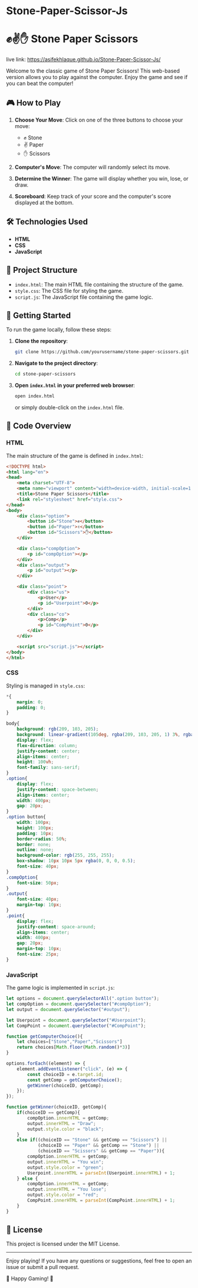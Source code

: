 # Stone-Paper-Scissor-Js

# ✊✌️✋ Stone Paper Scissors

live link: https://asifekhlaque.github.io/Stone-Paper-Scissor-Js/

Welcome to the classic game of Stone Paper Scissors! This web-based version allows you to play against the computer. Enjoy the game and see if you can beat the computer!

## 🎮 How to Play

1. **Choose Your Move**: Click on one of the three buttons to choose your move:
   - ✊ Stone
   - ✌️ Paper
   - ✋ Scissors

2. **Computer's Move**: The computer will randomly select its move.

3. **Determine the Winner**: The game will display whether you win, lose, or draw.

4. **Scoreboard**: Keep track of your score and the computer's score displayed at the bottom.

## 🛠️ Technologies Used

- **HTML**
- **CSS**
- **JavaScript**

## 📂 Project Structure

- `index.html`: The main HTML file containing the structure of the game.
- `style.css`: The CSS file for styling the game.
- `script.js`: The JavaScript file containing the game logic.

## 🚀 Getting Started

To run the game locally, follow these steps:

1. **Clone the repository**:
   ```bash
   git clone https://github.com/yourusername/stone-paper-scissors.git
   ```

2. **Navigate to the project directory**:
   ```bash
   cd stone-paper-scissors
   ```

3. **Open `index.html` in your preferred web browser**:
   ```bash
   open index.html
   ```
   or simply double-click on the `index.html` file.

## 📜 Code Overview

### HTML

The main structure of the game is defined in `index.html`:
```html
<!DOCTYPE html>
<html lang="en">
<head>
    <meta charset="UTF-8">
    <meta name="viewport" content="width=device-width, initial-scale=1.0">
    <title>Stone Paper Scissors</title>
    <link rel="stylesheet" href="style.css">
</head>
<body>
    <div class="option">
        <button id="Stone">✊</button>
        <button id="Paper">✌️</button>
        <button id="Scissors">✋</button>
    </div>

    <div class="compOption">
        <p id="compOption"></p>
    </div>
    <div class="output">
        <p id="output"></p>
    </div>

    <div class="point">
        <div class="us">
            <p>User</p>
            <p id="Userpoint">0</p>
        </div>
        <div class="co">
            <p>Comp</p>
            <p id="CompPoint">0</p>
        </div>
    </div>

    <script src="script.js"></script>
</body>
</html>
```

### CSS

Styling is managed in `style.css`:
```css
*{
    margin: 0;
    padding: 0;
}

body{
    background: rgb(209, 103, 205);
    background: linear-gradient(105deg, rgba(209, 103, 205, 1) 3%, rgba(45, 182, 253, 1) 100%);
    display: flex;
    flex-direction: column;
    justify-content: center;
    align-items: center;
    height: 100vh;
    font-family: sans-serif;
}
.option{
    display: flex;
    justify-content: space-between;
    align-items: center;
    width: 400px;
    gap: 20px;
}
.option button{
    width: 100px;
    height: 100px;
    padding: 10px;
    border-radius: 50%;
    border: none;
    outline: none;
    background-color: rgb(255, 255, 255);
    box-shadow: 10px 10px 5px rgba(0, 0, 0, 0.5);
    font-size: 40px;
}
.compOption{
    font-size: 50px;
}
.output{
    font-size: 40px;
    margin-top: 10px;
}
.point{
    display: flex;
    justify-content: space-around;
    align-items: center;
    width: 400px;
    gap: 20px;
    margin-top: 10px;
    font-size: 25px;
}
```

### JavaScript

The game logic is implemented in `script.js`:
```javascript
let options = document.querySelectorAll(".option button");
let compOption = document.querySelector("#compOption");
let output = document.querySelector("#output");

let Userpoint = document.querySelector("#Userpoint");
let CompPoint = document.querySelector("#CompPoint");

function getComputerChoice(){
    let choices=["Stone","Paper","Scissors"]
    return choices[Math.floor(Math.random()*3)]
}

options.forEach((element) => {
    element.addEventListener("click", (e) => {
        const choiceID = e.target.id;
        const getComp = getComputerChoice();
        getWinner(choiceID, getComp);
    });
});

function getWinner(choiceID, getComp){
    if(choiceID == getComp){
        compOption.innerHTML = getComp;
        output.innerHTML = "Draw";
        output.style.color = "black";
    }
    else if((choiceID == "Stone" && getComp == "Scissors") || 
            (choiceID == "Paper" && getComp == "Stone") || 
            (choiceID == "Scissors" && getComp == "Paper")){
        compOption.innerHTML = getComp;
        output.innerHTML = "You win";
        output.style.color = "green";
        Userpoint.innerHTML = parseInt(Userpoint.innerHTML) + 1;
    } else {
        compOption.innerHTML = getComp;
        output.innerHTML = "You lose";
        output.style.color = "red";
        CompPoint.innerHTML = parseInt(CompPoint.innerHTML) + 1;
    }
}
```

## 📝 License

This project is licensed under the MIT License.

---

Enjoy playing! If you have any questions or suggestions, feel free to open an issue or submit a pull request.

👾 Happy Gaming! 👾
